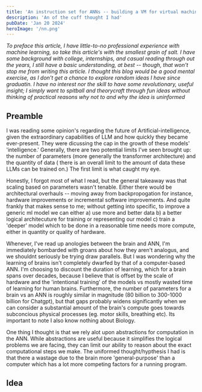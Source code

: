 ```yaml
---
title: 'An instruction set for ANNs -- building a VM for virtual machines'
description: 'An of the cuff thought I had'
pubDate: 'Jan 20 2024'
heroImage: '/nn.png'
---
```


<i>To preface this article, I have little-to-no professional experience with machine learning, so take
this article's with the smallest grain of salt. I have some background with college, internships,
and casual reading through out the years, I still have a basic understanding, at best -- though,
that won't stop me from writing this article. I thought this blog would be a good mental exercise,
as I don't get a chance to explore random ideas I have since graduatin.  I have no interest nor the
skill to have some revolutionary, useful insight; I simply want to spitball and theorycraft
through fun ideas without thinking of practical reasons why not to and why the idea is uninformed</i>

## Preamble

I was reading some opinion's regarding the future of Artificial-intelligence, given the
extraordinary capabilities of LLM and how quickly they became ever-present. They were dicussing
the cap in the growth of these models' 'intelligence.' Generally, there are two potential limits I've seen
brought up: the number of parameters (more generally the transformer architecture)  and the quantity of data (
there is an overall limit to the amount of data these LLMs can be trained on.) The first limit is what
caught my eye.

Honestly, I forgot most of what I read, but the general takeaway was that scaling based on parameters wasn't
tenable. Either there would be architectural overhauls -- moving away from backpropogation for instance, hardware
improvements or incremental software improvements. And quite frankly that makes sense to me; without getting into specific,
to improve a generic ml model we can either a) use more and better data b) a better logical architecuture for training or
representing our model c) train a 'deeper' model which to be done in a reasonable time needs more compute, either in quantity
or quality of hardware.

Whenever, I've read up anologies between the brain and ANN, I'm immediately bombarded with groans about how they aren't analogus,
and we shouldnt seriously be trying draw parallels. But I was wondering why the learning of brains isn't completely
dwarfed by that of a computer-based ANN. I'm choosing to discount the duration of learning, which for a brain spans over decades,
because I believe that is offset by the scale of hardware and the 'intentional training' of the models vs mostly wasted time of
learning for human brains. Furthermore, the number of parameters for a brain vs an ANN is roughly similar in magnitude (80 billion to
300-1000 billion for Chatgpt), but that gaps probably widens significantly when we can consider a substantial amount of the brain's
compute goes towards subconcious physical processes (eg. motor skills, breathing etc). Its important to note I also know nothing about
Biology.

One thing I thought is that we rely alot upon abstractions for computation in the ANN. While abstractions are useful because
it simplifies the logical problems we are facing, they can limit our ability to reason about the exact computational steps we make.
The uniformed thought/hypthesis I had is that there a wastage due to the brain more 'general-purpose' than a computer which has a lot
more competing factors for a running program.

## Idea
